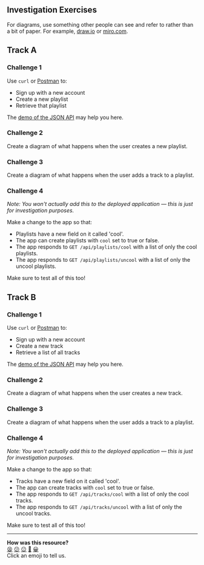 ## Investigation Exercises

<!-- OMITTED -->

For diagrams, use something other people can see and refer to rather than a bit
of paper. For example, [draw.io](https://draw.io/) or
[miro.com](https://miro.com/).

## Track A

### Challenge 1

Use `curl` or [Postman](https://www.postman.com/) to:

* Sign up with a new account
* Create a new playlist
* Retrieve that playlist

The [demo of the JSON API](https://www.youtube.com/watch?v=oZ1avb8s61c&t=805s)
may help you here.

### Challenge 2

Create a diagram of what happens when the user creates a new playlist.

### Challenge 3

Create a diagram of what happens when the user adds a track to a playlist.

### Challenge 4

_Note: You won't actually add this to the deployed application — this is just for
investigation purposes._

Make a change to the app so that:

* Playlists have a new field on it called 'cool'.
* The app can create playlists with `cool` set to true or false.
* The app responds to `GET /api/playlists/cool` with a list of only the cool
  playlists.
* The app responds to `GET /api/playlists/uncool` with a list of only the uncool
  playlists.

Make sure to test all of this too!

## Track B

### Challenge 1

Use `curl` or [Postman](https://www.postman.com/) to:

* Sign up with a new account
* Create a new track
* Retrieve a list of all tracks

The [demo of the JSON API](https://www.youtube.com/watch?v=oZ1avb8s61c&t=805s)
may help you here.

### Challenge 2

Create a diagram of what happens when the user creates a new track.

### Challenge 3

Create a diagram of what happens when the user adds a track to a playlist.

### Challenge 4

_Note: You won't actually add this to the deployed application — this is just for
investigation purposes._

Make a change to the app so that:

* Tracks have a new field on it called 'cool'.
* The app can create tracks with `cool` set to true or false.
* The app responds to `GET /api/tracks/cool` with a list of only the cool
  tracks.
* The app responds to `GET /api/tracks/uncool` with a list of only the uncool
  tracks.

Make sure to test all of this too!


<!-- BEGIN GENERATED SECTION DO NOT EDIT -->

---

**How was this resource?**  
[😫](https://airtable.com/shrUJ3t7KLMqVRFKR?prefill_Repository=makersacademy/aceplay-aws-springboot-guidance&prefill_File=investigation_workshop.md&prefill_Sentiment=😫) [😕](https://airtable.com/shrUJ3t7KLMqVRFKR?prefill_Repository=makersacademy/aceplay-aws-springboot-guidance&prefill_File=investigation_workshop.md&prefill_Sentiment=😕) [😐](https://airtable.com/shrUJ3t7KLMqVRFKR?prefill_Repository=makersacademy/aceplay-aws-springboot-guidance&prefill_File=investigation_workshop.md&prefill_Sentiment=😐) [🙂](https://airtable.com/shrUJ3t7KLMqVRFKR?prefill_Repository=makersacademy/aceplay-aws-springboot-guidance&prefill_File=investigation_workshop.md&prefill_Sentiment=🙂) [😀](https://airtable.com/shrUJ3t7KLMqVRFKR?prefill_Repository=makersacademy/aceplay-aws-springboot-guidance&prefill_File=investigation_workshop.md&prefill_Sentiment=😀)  
Click an emoji to tell us.

<!-- END GENERATED SECTION DO NOT EDIT -->
